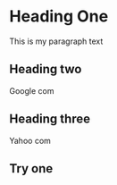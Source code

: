 # Heading One

This is my paragraph text

## Heading two
Google com

## Heading three

Yahoo com

## Try one